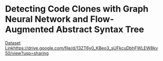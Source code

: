 # Detecting Code Clones with Graph Neural Network and Flow-Augmented Abstract Syntax Tree

[Dataset Link](https://drive.google.com/file/d/13ZT6y0_KBeo3_sUFkcuDbhFWLEW8kv50/view?usp=sharing)https://drive.google.com/file/d/13ZT6y0_KBeo3_sUFkcuDbhFWLEW8kv50/view?usp=sharing
